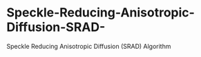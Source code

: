 # Speckle-Reducing-Anisotropic-Diffusion-SRAD-
Speckle Reducing Anisotropic Diffusion (SRAD) Algorithm 

